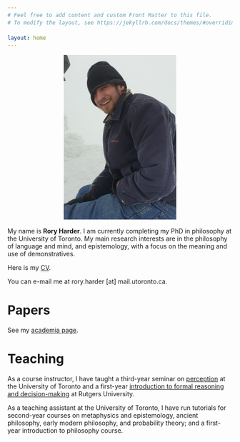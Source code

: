 ```yaml
---
# Feel free to add content and custom Front Matter to this file.
# To modify the layout, see https://jekyllrb.com/docs/themes/#overriding-theme-defaults

layout: home
---
```


<center><img src="mountpicture.png" style="max-width:50%;"></center>

>
>
>
>
>

My name is <b>Rory Harder</b>. I am currently completing my PhD in philosophy at the University of Toronto. My main research interests are in the philosophy of language and mind, and epistemology, with a focus on the meaning and use of demonstratives.

Here is my <a href="RH_FULLCV.pdf">CV</a>.

You can e-mail me at rory.harder [at] mail.utoronto.ca.

# Papers

See my [academia page](https://utoronto.academia.edu/RoryHarder).

# Teaching

As a course instructor, I have taught a third-year seminar on <a href="rh-mind-syllabus.pdf">perception</a> at the University of Toronto and a first-year <a href="syllabus.pdf">introduction to formal reasoning and decision-making</a> at Rutgers University.

As a teaching assistant at the University of Toronto, I have run tutorials for second-year courses on metaphysics and epistemology, ancient philosophy, early modern philosophy, and probability theory; and a first-year introduction to philosophy course.





